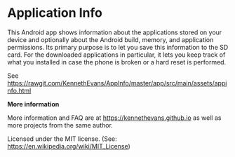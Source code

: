 # Application Info

This Android app shows information about the applications stored on your device and optionally about the Android build, memory, and application permissions.  Its primary purpose is to let you save this information to the SD card.  For the downloaded applications in particular, it lets you keep track of what you installed in case the phone is broken or a hard reset is performed.

See https://rawgit.com/KennethEvans/AppInfo/master/app/src/main/assets/appinfo.html

**More information**

More information and FAQ are at https://kennethevans.github.io as well as more projects from the same author.

Licensed under the MIT license. (See: https://en.wikipedia.org/wiki/MIT_License)
